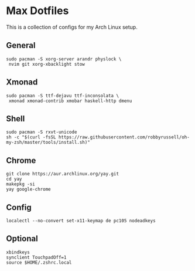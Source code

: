 # Max Dotfiles
This is a collection of configs for my Arch Linux setup.

## General
```
sudo pacman -S xorg-server arandr physlock \
 nvim git xorg-xbacklight stow
```

## Xmonad
```
sudo pacman -S ttf-dejavu ttf-inconsolata \
 xmonad xmonad-contrib xmobar haskell-http dmenu
```

## Shell
```
sudo pacman -S rxvt-unicode
sh -c "$(curl -fsSL https://raw.githubusercontent.com/robbyrussell/oh-my-zsh/master/tools/install.sh)"
```

## Chrome
```
git clone https://aur.archlinux.org/yay.git
cd yay
makepkg -si
yay google-chrome
```

## Config
```
localectl --no-convert set-x11-keymap de pc105 nodeadkeys
```

## Optional
```
xbindkeys
synclient TouchpadOff=1
source $HOME/.zshrc.local
```
